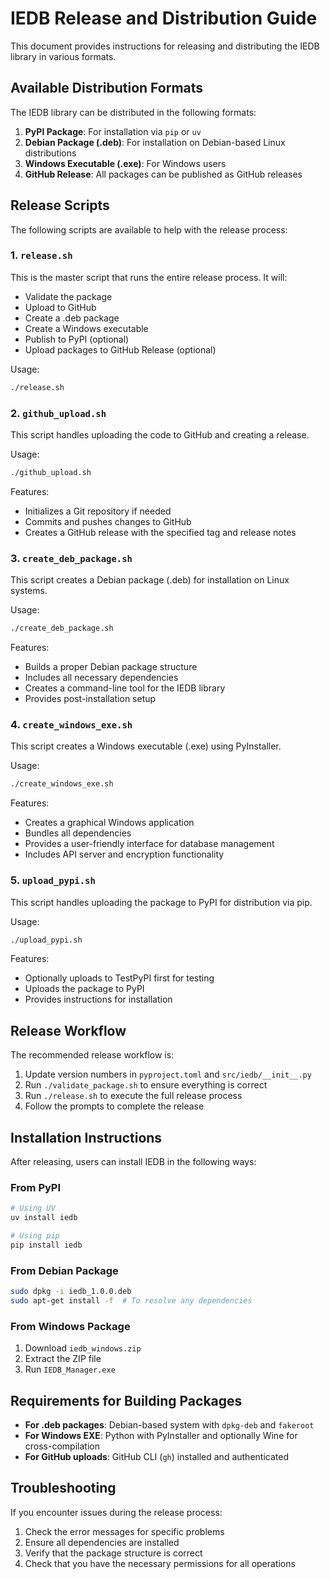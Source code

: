 # IEDB Release and Distribution Guide

This document provides instructions for releasing and distributing the IEDB library in various formats.

## Available Distribution Formats

The IEDB library can be distributed in the following formats:

1. **PyPI Package**: For installation via `pip` or `uv`
2. **Debian Package (.deb)**: For installation on Debian-based Linux distributions
3. **Windows Executable (.exe)**: For Windows users
4. **GitHub Release**: All packages can be published as GitHub releases

## Release Scripts

The following scripts are available to help with the release process:

### 1. `release.sh`

This is the master script that runs the entire release process. It will:

- Validate the package
- Upload to GitHub
- Create a .deb package
- Create a Windows executable
- Publish to PyPI (optional)
- Upload packages to GitHub Release (optional)

Usage:
```bash
./release.sh
```

### 2. `github_upload.sh`

This script handles uploading the code to GitHub and creating a release.

Usage:
```bash
./github_upload.sh
```

Features:
- Initializes a Git repository if needed
- Commits and pushes changes to GitHub
- Creates a GitHub release with the specified tag and release notes

### 3. `create_deb_package.sh`

This script creates a Debian package (.deb) for installation on Linux systems.

Usage:
```bash
./create_deb_package.sh
```

Features:
- Builds a proper Debian package structure
- Includes all necessary dependencies
- Creates a command-line tool for the IEDB library
- Provides post-installation setup

### 4. `create_windows_exe.sh`

This script creates a Windows executable (.exe) using PyInstaller.

Usage:
```bash
./create_windows_exe.sh
```

Features:
- Creates a graphical Windows application
- Bundles all dependencies
- Provides a user-friendly interface for database management
- Includes API server and encryption functionality

### 5. `upload_pypi.sh`

This script handles uploading the package to PyPI for distribution via pip.

Usage:
```bash
./upload_pypi.sh
```

Features:
- Optionally uploads to TestPyPI first for testing
- Uploads the package to PyPI
- Provides instructions for installation

## Release Workflow

The recommended release workflow is:

1. Update version numbers in `pyproject.toml` and `src/iedb/__init__.py`
2. Run `./validate_package.sh` to ensure everything is correct
3. Run `./release.sh` to execute the full release process
4. Follow the prompts to complete the release

## Installation Instructions

After releasing, users can install IEDB in the following ways:

### From PyPI

```bash
# Using UV
uv install iedb

# Using pip
pip install iedb
```

### From Debian Package

```bash
sudo dpkg -i iedb_1.0.0.deb
sudo apt-get install -f  # To resolve any dependencies
```

### From Windows Package

1. Download `iedb_windows.zip`
2. Extract the ZIP file
3. Run `IEDB_Manager.exe`

## Requirements for Building Packages

- **For .deb packages**: Debian-based system with `dpkg-deb` and `fakeroot`
- **For Windows EXE**: Python with PyInstaller and optionally Wine for cross-compilation
- **For GitHub uploads**: GitHub CLI (`gh`) installed and authenticated

## Troubleshooting

If you encounter issues during the release process:

1. Check the error messages for specific problems
2. Ensure all dependencies are installed
3. Verify that the package structure is correct
4. Check that you have the necessary permissions for all operations